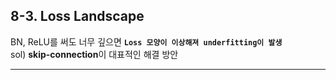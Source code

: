 ## 8-3. Loss Landscape      
BN, ReLU를 써도 너무 깊으면 **`Loss 모양이 이상해져 underfitting이 발생`**  
sol) **skip-connection**이 대표적인 해결 방안  

---
